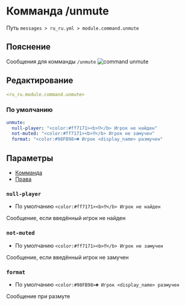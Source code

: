 # Комманда /unmute
Путь `messages > ru_ru.yml > module.command.unmute`

## Пояснение
Сообщения для комманды `/unmute`
![command unmute](/commandunmute.png)

## Редактирование
```yaml
<ru_ru.module.command.unmute>
```

### По умолчанию
```yaml
unmute:
  null-player: "<color:#ff7171><b>⁉</b> Игрок не найден"
  not-muted: "<color:#ff7171><b>⁉</b> Игрок не замучен"
  format: "<color:#98FB98>☻ Игрок <display_name> размучен"
```

## Параметры

- [Комманда](/ru/commands/module/command/unmute/)
- [Права](/ru/permissions/module/command/unmute/)

### `null-player`
- По умолчанию `<color:#ff7171><b>⁉</b> Игрок не найден`

Сообщение, если введённый игрок не найден

### `not-muted`
- По умолчанию `<color:#ff7171><b>⁉</b> Игрок не замучен`

Сообщение, если введённый игрок не замучен

### `format`
- По умолчанию `<color:#98FB98>☻ Игрок <display_name> размучен`

Сообщение при размуте

